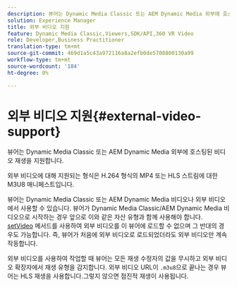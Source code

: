 ```yaml
---
description: 뷰어는 Dynamic Media Classic 또는 AEM Dynamic Media 외부에 호스팅된 비디오 재생을 지원합니다.
solution: Experience Manager
title: 외부 비디오 지원
feature: Dynamic Media Classic,Viewers,SDK/API,360 VR Video
role: Developer,Business Practitioner
translation-type: tm+mt
source-git-commit: 469d1a5c43a972116a8a2efb0de5708800130a99
workflow-type: tm+mt
source-wordcount: '184'
ht-degree: 0%

---
```



# 외부 비디오 지원{#external-video-support}

뷰어는 Dynamic Media Classic 또는 AEM Dynamic Media 외부에 호스팅된 비디오 재생을 지원합니다.

외부 비디오에 대해 지원되는 형식은 H.264 형식의 MP4 또는 HLS 스트림에 대한 M3U8 매니페스트입니다.

뷰어는 Dynamic Media Classic 또는 AEM Dynamic Media 비디오나 외부 비디오에서 사용할 수 있습니다. 뷰어가 Dynamic Media Classic/AEM Dynamic Media 비디오으로 시작하는 경우 앞으로 이와 같은 자산 유형과 함께 사용해야 합니다. [setVideo](../../c-html5-aem-asset-viewers/c-html5-aem-video360/c-html5-aem-video360-javascriptapiref/r-html5-aem-video360-javascriptapiref-setvideo.md#reference-85d3422d6ce64a36ac74827120b5a17c) 메서드를 사용하여 외부 비디오를 이 뷰어에 로드할 수 없으며 그 반대의 경우도 가능합니다. 즉, 뷰어가 처음에 외부 비디오로 로드되었더라도 외부 비디오만 계속 작동합니다.

외부 비디오를 사용하여 작업할 때 뷰어는 모든 재생 수정자의 값을 무시하고 외부 비디오 확장자에서 재생 유형을 감지합니다. 외부 비디오 URL이 `.m3u8`으로 끝나는 경우 뷰어는 HLS 재생을 사용합니다.그렇지 않으면 점진적 재생이 사용됩니다.
